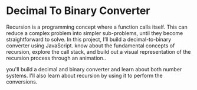 # Decimal To Binary Converter

Recursion is a programming concept where a function calls itself. This can reduce a complex problem into simpler sub-problems, until they become straightforward to solve. In this project, I’ll build a decimal-to-binary converter using JavaScript. know about the fundamental concepts of recursion, explore the call stack, and build out a visual representation of the recursion process through an animation..

you'll build a decimal and binary converter and learn about both number systems. I'll also learn about recursion by using it to perform the conversions.
